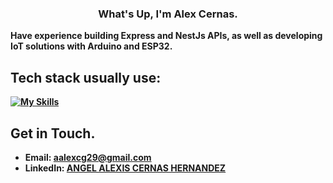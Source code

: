 <div align="center">
   <h3>What's Up, I'm <b>Alex Cernas<b>.</h3>
</div>

Have experience building Express and NestJs APIs, as well as developing IoT solutions with Arduino and ESP32.

## Tech stack usually use:
[![My Skills](https://skillicons.dev/icons?i=typescript,js,nestjs,express,react,arduino,cpp)](https://skillicons.dev)


## Get in Touch.
- Email: aalexcg29@gmail.com
- LinkedIn: [ANGEL ALEXIS CERNAS HERNANDEZ](https://www.linkedin.com/in/angel-alexis-cernas-hernandez-479101262/)
